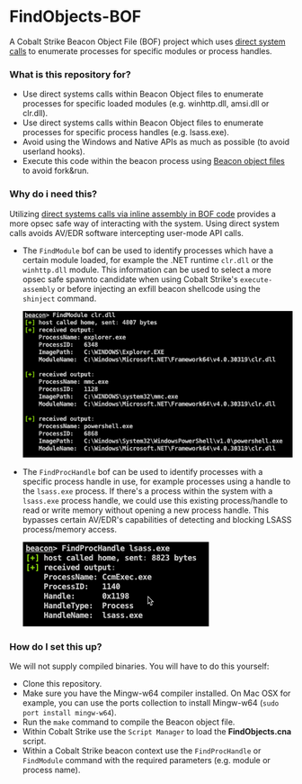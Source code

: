 # FindObjects-BOF #

A Cobalt Strike Beacon Object File (BOF) project which uses [direct system calls](https://outflank.nl/blog/2019/06/19/red-team-tactics-combining-direct-system-calls-and-srdi-to-bypass-av-edr/) to enumerate processes for specific modules or process handles.

### What is this repository for? ###

* Use direct systems calls within Beacon Object files to enumerate processes for specific loaded modules (e.g. winhttp.dll, amsi.dll or clr.dll).
* Use direct systems calls within Beacon Object files to enumerate processes for specific process handles (e.g. lsass.exe).
* Avoid using the Windows and Native APIs as much as possible (to avoid userland hooks).
* Execute this code within the beacon process using [Beacon object files](https://www.cobaltstrike.com/help-beacon-object-files) to avoid fork&run.

### Why do i need this? ###

Utilizing [direct systems calls via inline assembly in BOF code](https://outflank.nl/blog/2020/12/26/direct-syscalls-in-beacon-object-files/) provides a more opsec safe way of interacting with the system. Using direct system calls avoids AV/EDR software intercepting user-mode API calls. 

* The ``FindModule`` bof can be used to identify processes which have a certain module loaded, for example the .NET runtime ``clr.dll`` or the ``winhttp.dll`` module. This information can be used to select a more opsec safe spawnto candidate when using Cobalt Strike's ``execute-assembly`` or before injecting an exfill beacon shellcode using the ``shinject`` command.

  ![FindObjects](images/FindObjects.png)

* The ``FindProcHandle`` bof can be used to identify processes with a specific process handle in use, for example processes using a handle to the  ``lsass.exe`` process. If there's a process within the system with a ``lsass.exe`` process handle, we could use this existing process/handle to read or write memory without opening a new process handle. This bypasses certain AV/EDR's capabilities of detecting and blocking LSASS process/memory access.

  ![FindProcHandle](images/FindProcHandle.png)

### How do I set this up? ###

We will not supply compiled binaries. You will have to do this yourself:
* Clone this repository.
* Make sure you have the Mingw-w64 compiler installed. On Mac OSX for example, you can use the ports collection to install Mingw-w64 (``sudo port install mingw-w64``).
* Run the ``make`` command to compile the Beacon object file.
* Within Cobalt Strike use the ``Script Manager`` to load the **FindObjects.cna** script.
* Within a Cobalt Strike beacon context use the ``FindProcHandle`` or ``FindModule`` command with the required parameters (e.g. module or process name).
